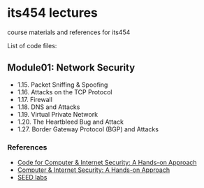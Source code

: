 # its454 lectures
course materials and references for its454

List of code files:

## Module01: Network Security
* 1.15. Packet Sniffing & Spoofing
* 1.16. Attacks on the TCP Protocol
* 1.17. Firewall
* 1.18. DNS and Attacks
* 1.19. Virtual Private Network
* 1.20. The Heartbleed Bug and Attack
* 1.27. Border Gateway Protocol (BGP) and Attacks

### References
* [Code for Computer & Internet Security: A Hands-on Approach](https://github.com/kevin-w-du/BookCode)
* [Computer & Internet Security: A Hands-on Approach](https://www.handsonsecurity.net)
* [SEED labs](https://seedsecuritylabs.org/)